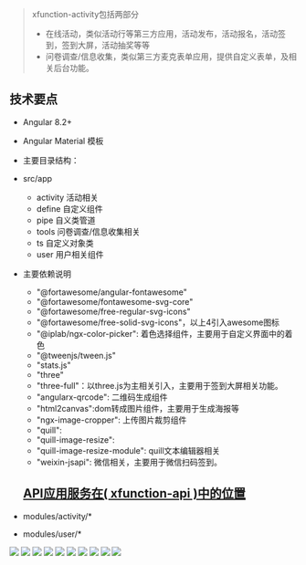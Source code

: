 
> xfunction-activity包括两部分
> * 在线活动，类似活动行等第三方应用，活动发布，活动报名，活动签到，签到大屏，活动抽奖等等
> * 问卷调查/信息收集，类似第三方麦克表单应用，提供自定义表单，及相关后台功能。

## 技术要点
* Angular 8.2+
* Angular Material 模板
*  主要目录结构：
  * src/app
    * activity 活动相关
    * define 自定义组件
    * pipe 自义类管道
    * tools 问卷调查/信息收集相关
    * ts 自定义对象类
    * user 用户相关组件
* 主要依赖说明
    * "@fortawesome/angular-fontawesome"
    * "@fortawesome/fontawesome-svg-core"
    * "@fortawesome/free-regular-svg-icons"
    * "@fortawesome/free-solid-svg-icons"，以上4引入awesome图标
    * "@iplab/ngx-color-picker": 着色选择组件，主要用于自定义界面中的着色
    * "@tweenjs/tween.js"
    * "stats.js"
    * "three"
    * "three-full"：以three.js为主相关引入，主要用于签到大屏相关功能。
    * "angularx-qrcode": 二维码生成组件
    * "html2canvas":dom转成图片组件，主要用于生成海报等
    * "ngx-image-cropper": 上传图片裁剪组件
    * "quill": 
    * "quill-image-resize": 
    * "quill-image-resize-module": quill文本编辑器相关
    * "weixin-jsapi": 微信相关，主要用于微信扫码签到。

  ## [API应用服务在( xfunction-api )中的位置](https://github.com/KelvinDong/xfunction-api)

* modules/activity/* 
* modules/user/*

 
![](https://acebridge2019.oss-cn-shanghai.aliyuncs.com/201910/x/%E5%BE%AE%E4%BF%A1%E6%88%AA%E5%9B%BE_20200609102706.png)
![](https://acebridge2019.oss-cn-shanghai.aliyuncs.com/201910/x/%E5%BE%AE%E4%BF%A1%E6%88%AA%E5%9B%BE_20200609102757.png)
![](https://acebridge2019.oss-cn-shanghai.aliyuncs.com/201910/x/%E5%BE%AE%E4%BF%A1%E6%88%AA%E5%9B%BE_20200609102852.png)
![](https://acebridge2019.oss-cn-shanghai.aliyuncs.com/201910/x/%E5%BE%AE%E4%BF%A1%E6%88%AA%E5%9B%BE_20200609102908.png)
![](https://acebridge2019.oss-cn-shanghai.aliyuncs.com/201910/x/%E5%BE%AE%E4%BF%A1%E6%88%AA%E5%9B%BE_20200609102929.png)
![](https://acebridge2019.oss-cn-shanghai.aliyuncs.com/201910/x/%E5%BE%AE%E4%BF%A1%E6%88%AA%E5%9B%BE_20200609102943.png)
![](https://acebridge2019.oss-cn-shanghai.aliyuncs.com/201910/x/%E5%BE%AE%E4%BF%A1%E6%88%AA%E5%9B%BE_20200609102959.png)
![](https://acebridge2019.oss-cn-shanghai.aliyuncs.com/201910/x/%E5%BE%AE%E4%BF%A1%E6%88%AA%E5%9B%BE_20200609103015.png)
![](https://acebridge2019.oss-cn-shanghai.aliyuncs.com/201910/x/%E5%BE%AE%E4%BF%A1%E6%88%AA%E5%9B%BE_20200609103103.png)
![](https://acebridge2019.oss-cn-shanghai.aliyuncs.com/201910/x/%E5%BE%AE%E4%BF%A1%E6%88%AA%E5%9B%BE_20200609103119.png)